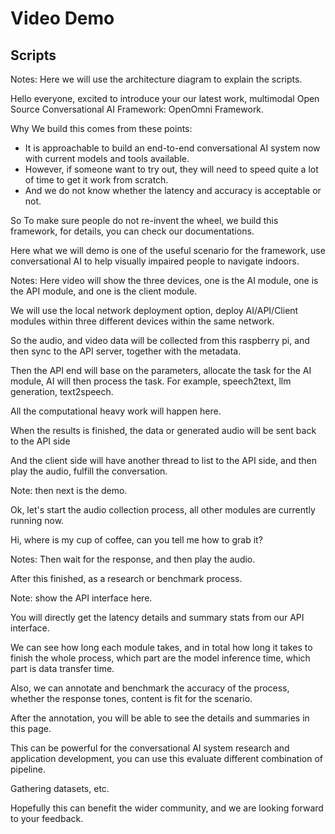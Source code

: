 # Video Demo

## Scripts

Notes: Here we will use the architecture diagram to explain the scripts.

Hello everyone, excited to introduce your our latest work, multimodal Open Source Conversational AI Framework: OpenOmni
Framework.

Why We build this comes from these points:

- It is approachable to build an end-to-end conversational AI system now with current models and tools available.
- However, if someone want to try out, they will need to speed quite a lot of time to get it work from scratch.
- And we do not know whether the latency and accuracy is acceptable or not.

So To make sure people do not re-invent the wheel, we build this framework, for details, you can check our
documentations.

Here what we will demo is one of the useful scenario for the framework, use conversational AI to help visually impaired
people to navigate indoors.

Notes: Here video will show the three devices, one is the AI module, one is the API module, and one is the client
module.

We will use the local network deployment option, deploy AI/API/Client modules within three different devices within the
same network.

So the audio, and video data will be collected from this raspberry pi, and then sync to the API server, together with
the metadata.

Then the API end will base on the parameters, allocate the task for the AI module, AI will then process the task. For
example, speech2text, llm generation, text2speech.

All the computational heavy work will happen here.

When the results is finished, the data or generated audio will be sent back to the API side

And the client side will have another thread to list to the API side, and then play the audio, fulfill the conversation.

Note: then next is the demo.

Ok, let's start the audio collection process, all other modules are currently running now.

Hi, where is my cup of coffee, can you tell me how to grab it?

Notes: Then wait for the response, and then play the audio.

After this finished, as a research or benchmark process.

Note: show the API interface here.

You will directly get the latency details and summary stats from our API interface.

We can see how long each module takes, and in total how long it takes to finish the whole process, which part are the
model inference time, which part is data transfer time.

Also, we can annotate and benchmark the accuracy of the process, whether the response tones, content is fit for the
scenario.

After the annotation, you will be able to see the details and summaries in this page.

This can be powerful for the conversational AI system research and application development, you can use this evaluate
different combination of pipeline.

Gathering datasets, etc.

Hopefully this can benefit the wider community, and we are looking forward to your feedback.